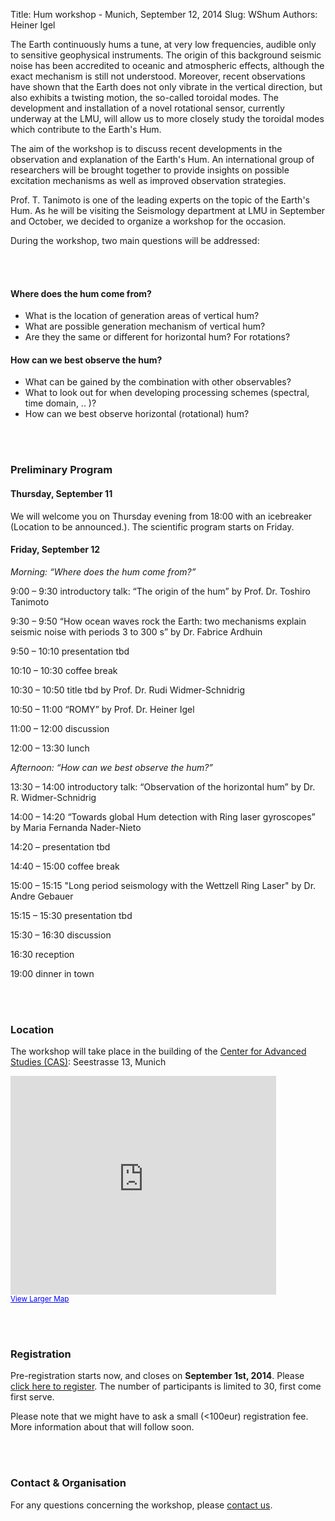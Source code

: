 Title: Hum workshop - Munich, September 12, 2014
Slug: WShum
Authors: Heiner Igel


The Earth continuously hums a tune, at very low frequencies, audible only to sensitive geophysical instruments. The origin of this background seismic noise has been accredited to oceanic and atmospheric effects, although the exact mechanism is still not understood. Moreover, recent observations have shown that the Earth does not only vibrate in the vertical direction, but also exhibits a twisting motion, the so-called toroidal modes. The development and installation of a novel rotational sensor, currently underway at the LMU, will allow us to more closely study the toroidal modes which contribute to the Earth's Hum. 

The aim of the workshop is to discuss recent developments in the observation and explanation of the Earth's Hum. An international group of researchers will be brought together to provide insights on possible excitation mechanisms as well as improved observation strategies. 

Prof. T. Tanimoto is one of the leading experts on the topic of the Earth's Hum. As he will be visiting the Seismology department at LMU in September and October, we decided to organize a workshop for the occasion.

During the workshop, two main questions will be addressed: 

<br></br>

#### Where does the hum come from?
- What is the location of generation areas of vertical hum?
- What are possible generation mechanism of vertical hum?
- Are they the same or different for horizontal hum? For rotations?

#### How can we best observe the hum?
- What can be gained by the combination with other observables? 
- What to look out for when developing processing schemes (spectral, time domain, .. )?
- How can we best observe horizontal (rotational) hum?

<br></br>

### Preliminary Program
#### Thursday, September 11
We will welcome you on Thursday evening from 18:00 with an icebreaker (Location to be announced.). The scientific program starts on Friday.

#### Friday, September 12
<i>Morning: “Where does the hum come from?”</i>

9:00 – 9:30  introductory talk: “The origin of the hum” by Prof. Dr. Toshiro Tanimoto

<p>9:30 – 9:50  “How ocean waves rock the Earth: two mechanisms explain seismic noise with periods 3 to 300 s” by Dr. Fabrice Ardhuin</p> 
<p>9:50 – 10:10 presentation tbd</p>
<p>10:10 – 10:30 coffee break</p>

10:30 – 10:50 title tbd by Prof. Dr. Rudi Widmer-Schnidrig

10:50 – 11:00  “ROMY” by Prof. Dr. Heiner Igel 

11:00 – 12:00 discussion

12:00 – 13:30 lunch

<i>Afternoon: “How can we best observe the hum?”</i>

13:30 – 14:00 introductory talk: “Observation of the horizontal hum” by Dr. R. Widmer-Schnidrig

14:00 – 14:20 “Towards global Hum detection with Ring laser gyroscopes” by Maria Fernanda Nader-Nieto

14:20 – presentation tbd

14:40 – 15:00 coffee break

15:00 – 15:15 "Long period seismology with the Wettzell Ring Laser" by Dr. Andre Gebauer

15:15 – 15:30 presentation tbd

15:30 – 16:30 discussion

16:30 reception

19:00 dinner in town


<br></br>

### Location

The workshop will take place in the building of the [Center for Advanced Studies (CAS)](http://www.en.cas.uni-muenchen.de/about_us/index.html): Seestrasse 13, Munich

<iframe width="425" height="350" frameborder="0" scrolling="no" marginheight="0" marginwidth="0" src="https://maps.google.com/maps?f=q&amp;source=s_q&amp;hl=en&amp;geocode=&amp;q=Seestra%C3%9Fe+13+80802+Munich&amp;aq=&amp;sll=37.0625,-95.677068&amp;sspn=52.77044,82.529297&amp;ie=UTF8&amp;hq=&amp;hnear=Seestra%C3%9Fe+13,+Schwabing-Freimann+80802+M%C3%BCnchen,+Germany&amp;t=m&amp;z=14&amp;ll=48.158793,11.590317&amp;output=embed"></iframe><br /><small><a href="https://maps.google.com/maps?f=q&amp;source=embed&amp;hl=en&amp;geocode=&amp;q=Seestra%C3%9Fe+13+80802+Munich&amp;aq=&amp;sll=37.0625,-95.677068&amp;sspn=52.77044,82.529297&amp;ie=UTF8&amp;hq=&amp;hnear=Seestra%C3%9Fe+13,+Schwabing-Freimann+80802+M%C3%BCnchen,+Germany&amp;t=m&amp;z=14&amp;ll=48.158793,11.590317" style="color:#0000FF;text-align:left">View Larger Map</a></small>

<br></br>

### Registration
Pre-registration starts now, and closes on <b>September 1st, 2014</b>. Please [click here to register](https://docs.google.com/forms/d/1YL1edkyFC0_O3IEkApugAZUDIm5AjJgzDv8opZ6IYEw/viewform?usp=send_form). The number of participants is limited to 30, first come first serve.

Please note that we might have to ask a small (<100eur) registration fee. More information about that will follow soon.

<br></br>


### Contact & Organisation

For any questions concerning the workshop, please <a href="mailto:hadzii@geophysik.uni-muenchen.de">contact us</a>.


  











